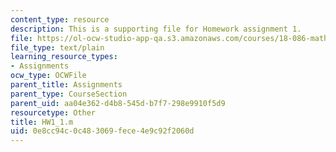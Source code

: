 ```yaml
---
content_type: resource
description: This is a supporting file for Homework assignment 1.
file: https://ol-ocw-studio-app-qa.s3.amazonaws.com/courses/18-086-mathematical-methods-for-engineers-ii-spring-2006/0e8cc94c0c483069fece4e9c92f2060d_HW1_1.m
file_type: text/plain
learning_resource_types:
- Assignments
ocw_type: OCWFile
parent_title: Assignments
parent_type: CourseSection
parent_uid: aa04e362-d4b8-545d-b7f7-298e9910f5d9
resourcetype: Other
title: HW1_1.m
uid: 0e8cc94c-0c48-3069-fece-4e9c92f2060d
---
```

